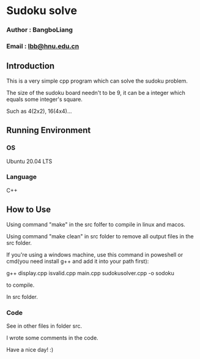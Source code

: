 # Sudoku solve

### Author : BangboLiang 

### Email : lbb@hnu.edu.cn

## Introduction

This is a very simple cpp program which can solve the sudoku problem.

The size of the sudoku board needn't to be 9, it can be a integer which equals some integer's square.

Such as 4(2x2), 16(4x4)...



## Running Environment

### OS

Ubuntu 20.04 LTS

### Language

C++

## How to Use

Using command "make" in the src folfer to compile in linux and macos.

Using command "make clean" in src folder to remove all output files in the src folder.

If you're using a windows machine, use this command in poweshell or cmd(you need install g++ and add it into your path first):

g++ display.cpp isvalid.cpp main.cpp sudokusolver.cpp -o sodoku

to compile.

In src folder.
### Code

See in other files in folder src.

I wrote some comments in the code.

Have a nice day! :)
